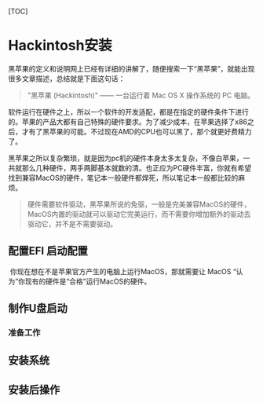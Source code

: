 
[TOC]

# Hackintosh安装

​        黑苹果的定义和说明网上已经有详细的讲解了，随便搜索一下“黑苹果”，就能出现很多文章描述，总结就是下面这句话：

> "黑苹果 (Hackintosh)" —— 一台运行着 Mac OS X 操作系统的 PC 电脑。

​     软件运行在硬件之上，所以一个软件的开发适配，都是在指定的硬件条件下进行的。苹果的产品大都有自己特殊的硬件要求。为了减少成本，在苹果选择了x86之后，才有了黑苹果的可能。不过现在AMD的CPU也可以黑了，那个就更好费精力了。

​        黑苹果之所以复杂繁琐，就是因为pc机的硬件本身太多太复杂，不像白苹果，一共就那么几种硬件，两手两脚基本就数的清。也正应为PC硬件丰富，你就有希望找到兼容MacOS的硬件，笔记本一般硬件都焊死，所以笔记本一般都比较的麻烦。

> 硬件需要软件驱动，黑苹果所说的免驱，一般是完美兼容MacOS的硬件，MacOS内置的驱动就可以驱动它完美运行，而不需要你增加额外的驱动去驱动它，并不是不需要驱动。

## 配置EFI 启动配置

​      你现在想在不是苹果官方产生的电脑上运行MacOS，那就需要让 MacOS “认为”你现有的硬件是“合格”运行MacOS的硬件。

## 制作U盘启动

### 准备工作




## 安装系统

## 安装后操作

###



